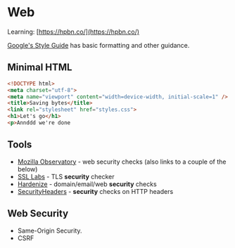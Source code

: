 # Web

Learning: [https://hpbn.co/](https://hpbn.co/)

[Google's Style Guide](https://google.github.io/styleguide/htmlcssguide.html) has basic formatting and other guidance.

## Minimal HTML

```HTML
<!DOCTYPE html>
<meta charset="utf-8">
<meta name="viewport" content="width=device-width, initial-scale=1" />
<title>Saving bytes</title>
<link rel="stylesheet" href="styles.css">
<h1>Let's go</h1>
<p>Annddd we're done
```

## Tools

* [Mozilla Observatory](https://observatory.mozilla.org/) - web security checks \(also links to a couple of the below\)
* [SSL Labs](https://www.ssllabs.com/ssltest/) - TLS **security** checker
* [Hardenize](https://www.hardenize.com/) - domain/email/web **security** checks
* [SecurityHeaders](https://securityheaders.io/) - **security** checks on HTTP headers

## Web Security

* Same-Origin Security.
* CSRF



